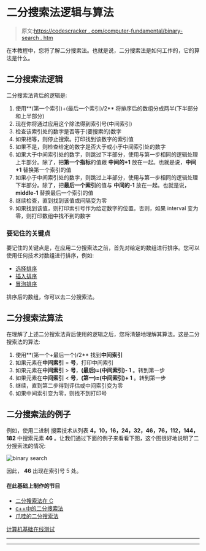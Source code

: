 # 二分搜索法逻辑与算法

> 原文:[https://codescracker . com/computer-fundamental/binary-search . htm](https://codescracker.com/computer-fundamental/binary-search.htm)

在本教程中，您将了解二分搜索法。也就是说，二分搜索法是如何工作的，它的算法是什么。

## 二分搜索法逻辑

二分搜索法背后的逻辑是:

1.  使用**(第一个索引)+(最后一个索引)/2** 将排序后的数组分成两半(下半部分和上半部分)
2.  现在你将通过应用这个除法得到索引号(中间索引)
3.  检查该索引处的数字是否等于(要搜索的)数字
4.  如果相等，则停止搜索。打印找到该数字的索引值
5.  如果不是，则检查给定的数字是否大于或小于中间索引处的数字
6.  如果大于中间索引处的数字，则跳过下半部分，使用与第一步相同的逻辑处理上半部分。除了，把**第一个指标**的值跟 **中间的+1** 放在一起。也就是说，**中间+1** 替换第一个索引的值
7.  如果小于中间索引处的数字，则跳过上半部分，使用与第一步相同的逻辑处理下半部分。除了，把**最后一个索引**的值与 **中间的-1** 放在一起。也就是说， **middle-1** 替换最后一个索引的值
8.  继续检查，直到找到该值或间隔变为零
9.  如果找到该值，则打印索引号作为给定数字的位置。否则，如果 interval 变为零，则打印数组中找不到的数字

### 要记住的关键点

要记住的关键点是，在应用二分搜索法之前，首先对给定的数组进行排序。您可以使用任何技术对数组进行排序，例如:

*   [选择排序](/computer-fundamental/selection-sort.htm)
*   [插入排序](/computer-fundamental/insertion-sort.htm)
*   [冒泡排序](/computer-fundamental/bubble-sort.htm)

排序后的数组，你可以去二分搜索法。

## 二分搜索法算法

在理解了上述二分搜索法背后使用的逻辑之后，您将清楚地理解其算法。这是二分搜索法的算法:

1.  使用**(第一个+最后一个)/2** 找到**中间索引**
2.  如果元素在**中间索引** = **号**，打印中间索引
3.  如果元素在**中间索引** > **号**，**(最后)=(中间索引)- 1** 。转到第一步
4.  如果元素在**中间索引** < **号**，**(第一)=(中间索引)+ 1** 。转到第一步
5.  继续，直到第二步得到评估或中间索引变为零
6.  如果中间索引变为零，则找不到打印号

## 二分搜索法的例子

例如，使用二进制 搜索技术从列表 **4，10，16，24，32，46，76，112，144，182** 中搜索元素 **46** 。让我们通过下面的例子来看看下图，这个图很好地说明了二分搜索法的情况:

![binary search](../Images/19970a2374e0a9340d03f5b70be95cf2.png)

因此， **46** 出现在索引号 5 处。

#### 在此基础上制作的节目

*   [二分搜索法在 C](/c/program/c-program-binary-search.htm)
*   [c++中的二分搜索法](/cpp/program/cpp-program-binary-search.htm)
*   [爪哇的二分搜索法](/java/program/java-program-binary-search.htm)

[计算机基础在线测试](/exam/showtest.php?subid=14)

* * *

* * *